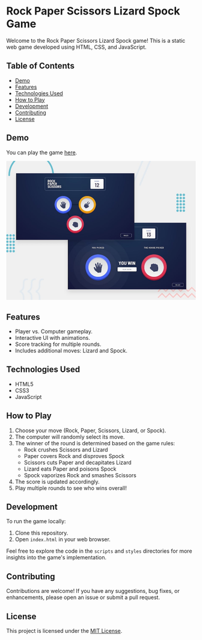 # Rock Paper Scissors Lizard Spock Game

Welcome to the Rock Paper Scissors Lizard Spock game! This is a static web game developed using HTML, CSS, and JavaScript.

## Table of Contents

- [Demo](#demo)
- [Features](#features)
- [Technologies Used](#technologies-used)
- [How to Play](#how-to-play)
- [Development](#development)
- [Contributing](#contributing)
- [License](#license)

## Demo

You can play the game [here](link-to-your-game).

![Game Screenshot](img/rock-paper-scissors.png)

## Features

- Player vs. Computer gameplay.
- Interactive UI with animations.
- Score tracking for multiple rounds.
- Includes additional moves: Lizard and Spock.

## Technologies Used

- HTML5
- CSS3
- JavaScript

## How to Play

1. Choose your move (Rock, Paper, Scissors, Lizard, or Spock).
2. The computer will randomly select its move.
3. The winner of the round is determined based on the game rules:
   - Rock crushes Scissors and Lizard
   - Paper covers Rock and disproves Spock
   - Scissors cuts Paper and decapitates Lizard
   - Lizard eats Paper and poisons Spock
   - Spock vaporizes Rock and smashes Scissors
4. The score is updated accordingly.
5. Play multiple rounds to see who wins overall!

## Development

To run the game locally:

1. Clone this repository.
2. Open `index.html` in your web browser.

Feel free to explore the code in the `scripts` and `styles` directories for more insights into the game's implementation.

## Contributing

Contributions are welcome! If you have any suggestions, bug fixes, or enhancements, please open an issue or submit a pull request.

## License

This project is licensed under the [MIT License](LICENSE).
